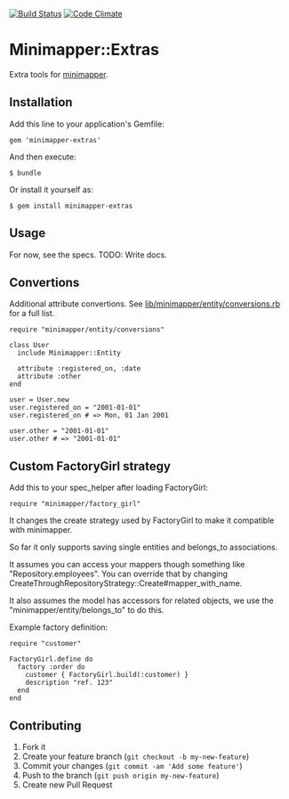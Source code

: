 [![Build Status](https://secure.travis-ci.org/barsoom/minimapper-extras.png)](http://travis-ci.org/barsoom/minimapper-extras)
[![Code Climate](https://codeclimate.com/badge.png)](https://codeclimate.com/github/barsoom/minimapper-extras)

# Minimapper::Extras

Extra tools for [minimapper](https://github.com/joakimk/minimapper).

## Installation

Add this line to your application's Gemfile:

    gem 'minimapper-extras'

And then execute:

    $ bundle

Or install it yourself as:

    $ gem install minimapper-extras

## Usage

For now, see the specs. TODO: Write docs.

## Convertions

Additional attribute convertions. See [lib/minimapper/entity/conversions.rb](https://github.com/barsoom/minimapper-extras/blob/master/lib/minimapper/entity/conversions.rb) for a full list.

    require "minimapper/entity/conversions"

    class User
      include Minimapper::Entity

      attribute :registered_on, :date
      attribute :other
    end

    user = User.new
    user.registered_on = "2001-01-01"
    user.registered_on # => Mon, 01 Jan 2001

    user.other = "2001-01-01"
    user.other # => "2001-01-01"

## Custom FactoryGirl strategy

Add this to your spec_helper after loading FactoryGirl:

    require "minimapper/factory_girl"

It changes the create strategy used by FactoryGirl to make it compatible with minimapper.

So far it only supports saving single entities and belongs_to associations.

It assumes you can access your mappers though something like "Repository.employees". You can override that by
changing CreateThroughRepositoryStrategy::Create#mapper_with_name.

It also assumes the model has accessors for related objects, we use the "minimapper/entity/belongs_to" to do this.

Example factory definition:

    require "customer"

    FactoryGirl.define do
      factory :order do
        customer { FactoryGirl.build(:customer) }
        description "ref. 123"
      end
    end

## Contributing

1. Fork it
2. Create your feature branch (`git checkout -b my-new-feature`)
3. Commit your changes (`git commit -am 'Add some feature'`)
4. Push to the branch (`git push origin my-new-feature`)
5. Create new Pull Request
